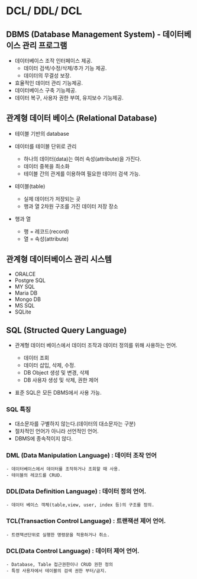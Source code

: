 # DCL/ DDL/ DCL



## DBMS (Database Management System) - 데이터베이스 관리 프로그램

* 데이터베이스 조작 인터페이스 제공.
    - 데이터 검색/수정/삭제/추가 기능 제공.
    - 데이터의 무결성 보장.
* 효율적인 데이터 관리 기능제공.
* 데이터베이스 구축 기능제공.
* 데이터 복구, 사용자 권한 부여, 유지보수 기능제공.



## 관계형 데이터 베이스 (Relational Database)

* 테이블 기반의 database

* 데이터를 테이블 단위로 관리   
    - 하나의 데이터(data)는 여러 속성(attribute)을 가진다.
    - 데이터 중복을 최소화
    - 테이블 간의 관게를 이용하여 필요한 데이터 검색 가능.

* 테이블(table)
    - 실제 데이터가 저장되는 곳
    - 행과 열 2차원 구조를 가진 데이터 저장 장소

* 행과 열
    - 행 = 레코드(record)
    - 열 = 속성(attribute)


## 관계형 데이터베이스 관리 시스템

* ORALCE
* Postgre SQL
* MY SQL
* Maria DB
* Mongo DB
* MS SQL
* SQLite


## SQL (Structed Query Language)

* 관계형 데이터 베이스에서 데이터 조작과 데이터 정의를 위해 사용하는 언어.
    - 데이터 조회   
    - 데이터 삽입, 삭제, 수정.
    - DB Object 생성 및 변경, 삭제
    - DB 사용자 생성 및 삭제, 권한 제어

* 표준 SQL은 모든 DBMS에서 사용 가능.

### SQL 특징

* 대소문자를 구별하지 않는다.(데이터의 대소문자는 구분)
* 절차적인 언어가 아니라 선언적인 언어.
* DBMS에 종속적이지 않다.


### DML (Data Manipulation Language) : 데이터 조작 언어
    - 데이터베이스에서 데이터를 조작하거나 조회할 때 사용.
    - 테이블의 레코드를 CRUD.

### DDL(Data Definition Language) : 데이터 정의 언어.
    - 데이터 베이스 객체(table,view, user, index 등)의 구조를 정의.

### TCL(Transaction Control Language) : 트랜잭션 제어 언어.
    - 트랜잭션단위로 실행한 명령문을 적용하거나 취소.

### DCL(Data Control Language) : 데이터 제어 언어.
    - Database, Table 접근권한이나 CRUD 권한 정의
    - 특정 사용자에서 테이블의 검색 권한 부터/금지.






























